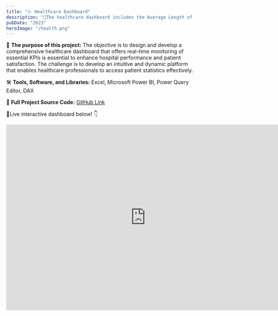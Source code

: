```yaml
---
title: "🩺 Healthcare Dashboard"
description: "🚀The healthcare dashboard includes the Average Length of Stay (ALOS) as a vital indicator of hospital efficiency. ALOS represents the average days patients spend in the hospital and can help reduce costs per discharge while improving patient satisfaction. By tracking ALOS in real-time, healthcare professionals can make data-driven decisions for better patient outcomes and resource utilization."
pubDate: "2023"
heroImage: "/health.png"
---
```


🎯 **The purpose of this project:** 
The objective is to design and develop a comprehensive healthcare dashboard that offers real-time monitoring of essential KPIs is essential to enhance hospital performance and patient satisfaction. The challenge is to develop an intuitive and dynamic platform that enables healthcare professionals to access patient statistics effectively.


🛠️ **Tools, Software, and Libraries:** 
Excel, Microsoft Power BI, Power Query Editor, DAX

📁 **Full Project Source Code:**   [GitHub Link](https://github.com/kirannavale/Portfolio-Projects/tree/main/Healthcare%20Dashboard)


🔴Live interactive dashboard below! 👇

<iframe title="HealthCare Dashboard" width="750" height="500" src="https://app.powerbi.com/reportEmbed?reportId=310c2460-1732-485b-b165-947b2e17188e&autoAuth=true&ctid=e29c16bb-42e4-407b-9d4e-0a5572b3fb3e" frameborder="0" allowFullScreen="true"></iframe>

